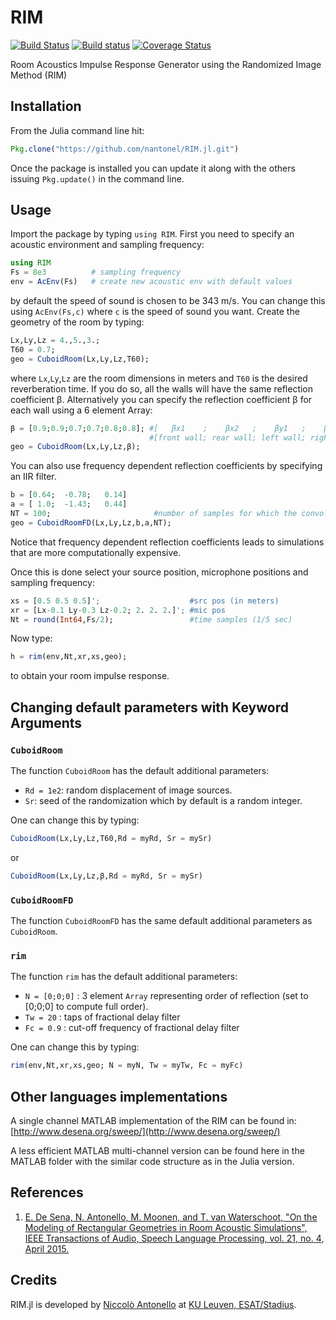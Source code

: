 # RIM


[![Build Status](https://travis-ci.org/nantonel/RIM.jl.svg?branch=master)](https://travis-ci.org/nantonel/RIM.jl.svg?branch=master)
[![Build status](https://ci.appveyor.com/api/projects/status/j52r0fu5cl0ip0ed?svg=true)](https://ci.appveyor.com/project/nantonel/rim-jl)
[![Coverage Status](https://coveralls.io/repos/github/nantonel/RIM.jl/badge.svg?branch=master)](https://coveralls.io/github/nantonel/RIM.jl?branch=master)

Room Acoustics Impulse Response Generator using the Randomized Image Method (RIM)


## Installation

From the Julia command line hit:

```julia
Pkg.clone("https://github.com/nantonel/RIM.jl.git")
```

Once the package is installed you can update it along with the others issuing `Pkg.update()` in the command line.


## Usage 

Import the package by typing `using RIM`. 
First you need to specify an acoustic environment 
and sampling frequency: 
```julia
using RIM
Fs = 8e3          # sampling frequency
env = AcEnv(Fs)   # create new acoustic env with default values
```
by default the speed of sound is chosen to be 343 m/s.
You can change this using `AcEnv(Fs,c)`
where `c` is the speed of sound you want.
Create the geometry of the room  by typing: 
```julia
Lx,Ly,Lz = 4.,5.,3.;
T60 = 0.7;
geo = CuboidRoom(Lx,Ly,Lz,T60);
```
where `Lx`,`Ly`,`Lz` are the room 
dimensions in meters and `T60` 
is the desired reverberation time. 
If you do so, all the walls will 
have the same reflection coefficient β.
Alternatively you can specify the reflection 
coefficient β for each wall using a 6 element Array:
```julia
β = [0.9;0.9;0.7;0.7;0.8;0.8]; #[   βx1    ;    βx2   ;    βy1   ;    βy2    ;  βz1 ;   βz2  ]
                               #[front wall; rear wall; left wall; right wall; floor; ceiling]
geo = CuboidRoom(Lx,Ly,Lz,β);
```
You can also use frequency 
dependent reflection coefficients 
by specifying an IIR filter.
```julia
b = [0.64;  -0.78;   0.14] 
a = [ 1.0;  -1.43;   0.44]
NT = 100;                       #number of samples for which the convolution with IIR is truncated
geo = CuboidRoomFD(Lx,Ly,Lz,b,a,NT);
```
Notice that frequency dependent 
reflection coefficients 
leads to simulations that are 
more computationally expensive.

Once this is done select 
your source position, 
microphone positions and
sampling frequency:
```julia
xs = [0.5 0.5 0.5]';                    #src pos (in meters)
xr = [Lx-0.1 Ly-0.3 Lz-0.2; 2. 2. 2.]'; #mic pos
Nt = round(Int64,Fs/2);                 #time samples (1/5 sec)
```
Now type:
```julia
h = rim(env,Nt,xr,xs,geo);
```
to obtain your room impulse response.


## Changing default parameters with Keyword Arguments


### `CuboidRoom`


The function `CuboidRoom` has the default additional parameters: 

* `Rd = 1e2`: random displacement of image sources.
* `Sr`: seed of the randomization which by default is a random integer.

One can change this by typing:
```julia
CuboidRoom(Lx,Ly,Lz,T60,Rd = myRd, Sr = mySr)
```
or 
```julia
CuboidRoom(Lx,Ly,Lz,β,Rd = myRd, Sr = mySr)
```

### `CuboidRoomFD`


The function `CuboidRoomFD` has the same default additional parameters as `CuboidRoom`. 


### `rim`


The function `rim` has the default additional parameters:

* `N = [0;0;0]`      : 3 element `Array` representing order of reflection 
                                (set to [0;0;0] to compute full order).
* `Tw = 20`          : taps of fractional delay filter
* `Fc = 0.9`         : cut-off frequency of fractional delay filter

One can change this by typing:
```julia
rim(env,Nt,xr,xs,geo; N = myN, Tw = myTw, Fc = myFc)
```


## Other languages implementations

A single channel MATLAB implementation of the RIM can be found in:
[http://www.desena.org/sweep/](http://www.desena.org/sweep/)

A less efficient MATLAB multi-channel version can be found here in the MATLAB folder with the similar code structure as in the Julia version.


## References

1. [E. De Sena, N. Antonello, M. Moonen, and T. van Waterschoot, "On the Modeling of
Rectangular Geometries in Room Acoustic Simulations", IEEE Transactions of Audio, Speech
Language Processing, vol. 21, no. 4, April 2015.](http://ieeexplore.ieee.org/xpl/articleDetails.jsp?arnumber=7045580)



## Credits

RIM.jl is developed by [Niccolò Antonello](http://homes.esat.kuleuven.be/~nantonel/) at [KU Leuven, ESAT/Stadius](https://www.esat.kuleuven.be/stadius/).
